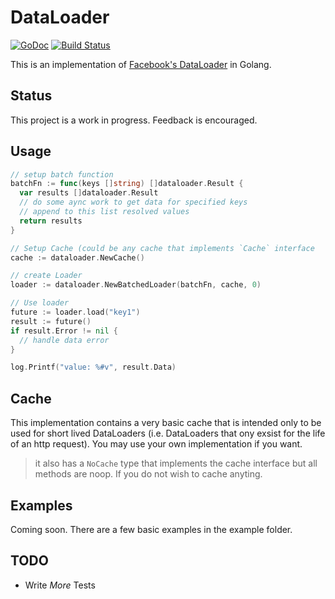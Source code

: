 # DataLoader
[![GoDoc](https://godoc.org/github.com/nicksrandall/dataloader?status.svg)](https://godoc.org/github.com/nicksrandall/dataloader)
[![Build Status](https://travis-ci.org/nicksrandall/dataloader.svg?branch=master)](https://travis-ci.org/nicksrandall/dataloader)

This is an implementation of [Facebook's DataLoader](https://github.com/facebook/dataloader) in Golang.

## Status
This project is a work in progress. Feedback is encouraged.

## Usage
```go
// setup batch function
batchFn := func(keys []string) []dataloader.Result {
  var results []dataloader.Result
  // do some aync work to get data for specified keys
  // append to this list resolved values
  return results
}

// Setup Cache (could be any cache that implements `Cache` interface
cache := dataloader.NewCache()

// create Loader
loader := dataloader.NewBatchedLoader(batchFn, cache, 0)

// Use loader
future := loader.load("key1")
result := future()
if result.Error != nil {
  // handle data error
}

log.Printf("value: %#v", result.Data)
```

## Cache
This implementation contains a very basic cache that is intended only to be used for short lived DataLoaders (i.e. DataLoaders that ony exsist for the life of an http request). You may use your own implementation if you want.

> it also has a `NoCache` type that implements the cache interface but all methods are noop. If you do not wish to cache anyting.

## Examples
Coming soon. There are a few basic examples in the example folder.

## TODO
- Write *More* Tests
